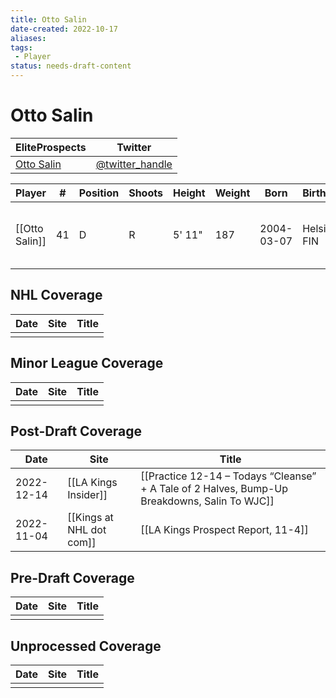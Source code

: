 ```yaml
---
title: Otto Salin
date-created: 2022-10-17
aliases: 
tags:
 - Player
status: needs-draft-content
---
```


# Otto Salin

| EliteProspects | Twitter                                 |
| ----------------------- | --------------------------------------- |
| [Otto Salin](https://www.eliteprospects.com/player/638727/otto-salin)           | [@twitter_handle](https://twitter.com/) | 

| Player         | \#  | Position | Shoots | Height | Weight | Born       | Birthplace    | Draft                        |
| -------------- | --- | -------- | ------ | ------ | ------ | ---------- | ------------- | ---------------------------- |
| [[Otto Salin]] | 41  | D        | R      | 5' 11" | 187    | 2004-03-07 | Helsinki, FIN | LAK 5th Rd 2022, 148 overall | 



## NHL  Coverage
| Date | Site | Title |
| ---- | ---- | ----- |
|      |      |       |



## Minor League Coverage
| Date | Site | Title |
| ---- | ---- | ----- |
|      |      |       |



## Post-Draft Coverage
| Date       | Site                 | Title                              |
| ---------- | -------------------- | ---------------------------------- |
| 2022-12-14 | [[LA Kings Insider]] | [[Practice 12-14 – Todays “Cleanse” + A Tale of 2 Halves, Bump-Up Breakdowns, Salin To WJC]] |
| 2022-11-04 | [[Kings at NHL dot com]] | [[LA Kings Prospect Report, 11-4]] |



## Pre-Draft Coverage
| Date | Site | Title |
| ---- | ---- | ----- |
|      |      |       |


## Unprocessed Coverage
| Date | Site | Title |
| ---- | ---- | ----- |
|      |      |       |
